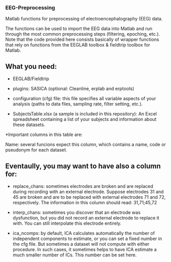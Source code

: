 ### EEG-Preprocessing

Matlab functions for preprocessing of electroencephalography (EEG) data.

The functions can be used to import the EEG data into Matlab and run through the most common preprocessing steps (filtering, epoching, etc.). 
Note that the code provided here consists basically of wrapper functions that rely on functions from the EEGLAB toolbox & fieldtrip toolbox for Matlab.

## What you need:

* EEGLAB/Fieldtrip

* plugins: SASICA (optional: Cleanline, erplab and erptools)

* configuration (cfg) file: this file specifies all variable aspects of your analysis (paths to data files, sampling rate, filter setting, etc.).

* SubjectsTable.xlsx (a sample is included in this repository): An Excel spreadsheet containing a list of your subjects and information about these datasets.

*Important columns in this table are:

Name: several funcions expect this column, which contains a name, code or pseudonym for each dataset.

## Eventaully, you may want to have also a column for:

* replace_chans: sometimes electrodes are broken and are replaced during recording with an external electrode. Suppose electrodes 31 and 45 are broken and are to be replaced with external electrodes 71 and 72, respectively. The information in this column should read: 31,71;45,72

* interp_chans: sometimes you discover that an electrode was dysfunction, but you did not record an external electrode to replace it with. You can still interpolate this electrode entirely.

* ica_ncomps: by default, ICA calculates automatically the number of independent components to estimate, or you can set a fixed number in the cfg file. But sometimes a dataset will not compute with either procedure. In such cases, it sometimes helps to have ICA estimate a much smaller number of ICs. This number can be set here.
